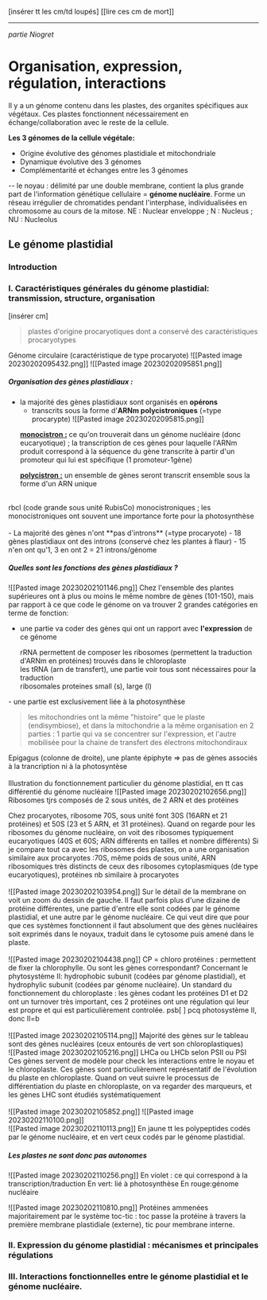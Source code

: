 
[insérer tt les cm/td loupés]
[[lire ces cm de mort]]



___
*partie Niogret*

# Organisation, expression, régulation, interactions

Il y a un génome contenu dans les plastes, des organites spécifiques aux végétaux.
Ces plastes fonctionnent nécessairement en échange/collaboration avec le reste de la cellule.

**Les 3 génomes de la cellule végétale:**
- Origine évolutive des génomes plastidiale et mitochondriale
- Dynamique évolutive des 3 génomes
- Complémentarité et échanges entre les 3 génomes


-- le noyau : délimité par une double membrane, contient la plus grande part de l'information génétique cellulaire = **génome nucléaire**. Forme un réseau irrégulier de chromatides pendant l'interphase, individualisées en chromosome au cours de la mitose.
NE : Nuclear enveloppe ; N : Nucleus ; NU : Nucleolus


## Le génome plastidial

### Introduction

### I. Caractéristiques générales du génome plastidial: transmission, structure, organisation

[insérer cm]
> plastes d'origine procaryotiques dont a conservé des caractéristiques procaryotypes

Génome circulaire (caractéristique de type procaryote)
![[Pasted image 20230202095432.png]]
![[Pasted image 20230202095851.png]]
##### Organisation des gènes plastidiaux :

- la majorité des gènes plastidiaux sont organisés en **opérons** 
	- transcrits sous la forme d'**ARNm polycistroniques** (=type procarypte)
![[Pasted image 20230202095815.png]]
<ul><u><b>monocistron :</b></u> ce qu'on trouverait dans un génome nucléaire (donc eucaryotique) ; la transcription de ces gènes pour laquelle l'ARNm produit correspond à la séquence du gène transcrite à partir d'un promoteur qui lui est spécifique (1 promoteur-1gène)</ul>
<ul><u><b>polycistron :</b></u> un ensemble de gènes seront transcrit ensemble sous la forme d'un ARN unique</ul>
<br>
	rbcl (code grande sous unité RubisCo) monocistroniques ; les monocistroniques ont souvent une importance forte pour la photosynthèse
<br>
<br>
- La majorité des gènes n'ont **pas d'introns** (=type procaryote)
	- 18 gènes plastidiaux ont des introns (conservé chez les plantes à flaur)
	- 15 n'en ont qu'1, 3 en ont 2 = 21 introns/génome

##### Quelles sont les fonctions des gènes plastidiaux ?
![[Pasted image 20230202101146.png]]
Chez l'ensemble des plantes supérieures ont à plus ou moins le même nombre de gènes (101-150), mais par rapport à ce que code le génome on va trouver 2 grandes catégories en terme de fonction:
- une partie va coder des gènes qui ont un rapport avec **l'expression** de ce génome
<ul> rRNA permettent de composer les ribosomes (permettent la traduction d'ARNm en protéines) trouvés dans le chloroplaste <br>
les tRNA (arn de transfert), une partie voir tous sont nécessaires pour la traduction<br>
ribosomales proteines small (s), large (l)</ul>
- une partie est exclusivement liée à la photosynthèse

> les mitochondries ont la même "histoire" que le plaste (endisymbiose), et dans la mitochondrie a la même organisation en 2 parties : 1 partie qui va se concentrer sur l'expression, et l'autre mobilisée pour la chaine de transfert des électrons mitochondiraux

Epigagus (colonne de droite), une plante épiphyte => pas de gènes associés à la trancription ni à la photosyntèse
<br>
<br>
Illustration du fonctionnement particulier du génome plastidial, en tt cas différentié du génome nucléaire
![[Pasted image 20230202102656.png]]
Ribosomes tjrs composés de 2 sous unités, de 2 ARN et des protéines

Chez procaryotes, ribosome 70S, sous unité font 30S (16ARN et 21 protéines) et 50S (23 et 5 ARN, et 31 protéines).
Quand on regarde pour les ribosomes du génome nucléaire, on voit des ribosomes typiquement eucaryotiques (40S et 60S; ARN différents en tailles et nombre différents)
Si je compare tout ca avec les ribosomes des plastes, on a une organisation similaire aux procaryotes :70S, même poids de sous unité, ARN ribosomiques très distincts de ceux des ribosomes cytoplasmiques (de type eucaryotiques), protéines nb similaire à procaryotes
<br>
<br>
![[Pasted image 20230202103954.png]]
Sur le détail de la membrane on voit un zoom du dessin de gauche.
Il faut parfois plus d'une dizaine de protéine différentes, une partie d'entre elle sont codées par le génome plastidial, et une autre par le génome nucléaire. Ce qui veut dire que pour que ces systèmes fonctionnent il faut absolument que des gènes nucléaires soit exprimés dans le noyaux, traduit dans le cytosome puis amené dans le plaste.
<br>
<br>
![[Pasted image 20230202104438.png]]
CP = chloro protéines : permettent de fixer la chlorophylle.
Ou sont les gènes correspondant?
Concernant le phytosystème II: hydrophobic subunit (codées par génome plastidial), et hydrophylic subunit (codées par génome nucléaire).
Un standard du fonctionnement du chloroplaste : les gènes codant les protéines D1 et D2 ont un turnover très important, ces 2 protéines ont une régulation qui leur est propre et qui est particulièrement controlée.
psb[ ] pcq photosystème II, donc II=b
<br>
<br>
![[Pasted image 20230202105114.png]]
Majorité des gènes sur le tableau sont des gènes nucléaires (ceux entourés de vert son chloroplastiques)
<br>
![[Pasted image 20230202105216.png]]
LHCa ou LHCb selon PSII ou PSI
Ces gènes servent de modèle pour check les interactions entre le noyau et le chloroplaste.
Ces gènes sont particulièrement représentatif de l'évolution du plaste en chloroplaste.
Quand on veut suivre le processus de différentiation du plaste en chloroplaste, on va regarder des marqueurs, et les gènes LHC sont étudiés systématiquement
<br>
<br>
![[Pasted image 20230202105852.png]]
![[Pasted image 20230202110100.png]]
<br>
![[Pasted image 20230202110113.png]]
En jaune tt les polypeptides codés par le génome nucléaire, et en vert ceux codés par le génome plastidial.
<br>
##### Les plastes ne sont donc pas autonomes
![[Pasted image 20230202110256.png]]
En violet : ce qui correspond à la transcription/traduction
En vert: lié à photosynthèse
En rouge:génome nucléaire

![[Pasted image 20230202110810.png]]
Protéines ammenées majoritairement par le système toc-tic : toc passe la protéine à travers la première membrane plastidiale (externe), tic pour membrane interne.






### II. Expression du génome plastidial : mécanismes et principales régulations

### III. Interactions fonctionnelles entre le génome plastidial et le génome nucléaire.


